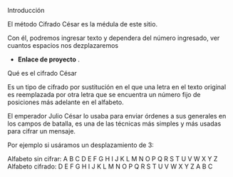 Introducción

El método Cifrado César es la médula de este sitio.

Con él, podremos ingresar texto y dependera del número ingresado, ver cuantos espacios nos dezplazaremos
 - **Enlace de proyecto** [](file:///C:/Users/Eva/Desktop/LABORATORIA/proyectos/scl-2018-05-bc-core-pm/src/index.html).

Qué es el cifrado César

Es un tipo de cifrado por sustitución en el que una letra en el texto original es reemplazada por otra letra que se encuentra un número fijo de posiciones más adelante en el alfabeto.

El emperador Julio César lo usaba para enviar órdenes a sus generales en los campos de batalla, es una de las técnicas más simples y más usadas para cifrar un mensaje.

Por ejemplo si usáramos un desplazamiento de 3:

Alfabeto sin cifrar: A B C D E F G H I J K L M N O P Q R S T U V W X Y Z
Alfabeto cifrado: D E F G H I J K L M N O P Q R S T U V W X Y Z A B C